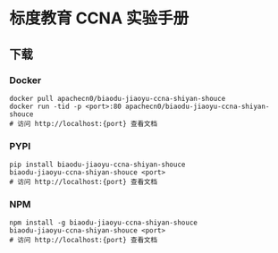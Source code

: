 # 标度教育 CCNA 实验手册

## 下载

### Docker

```
docker pull apachecn0/biaodu-jiaoyu-ccna-shiyan-shouce
docker run -tid -p <port>:80 apachecn0/biaodu-jiaoyu-ccna-shiyan-shouce
# 访问 http://localhost:{port} 查看文档
```

### PYPI

```
pip install biaodu-jiaoyu-ccna-shiyan-shouce
biaodu-jiaoyu-ccna-shiyan-shouce <port>
# 访问 http://localhost:{port} 查看文档
```

### NPM

```
npm install -g biaodu-jiaoyu-ccna-shiyan-shouce
biaodu-jiaoyu-ccna-shiyan-shouce <port>
# 访问 http://localhost:{port} 查看文档
```